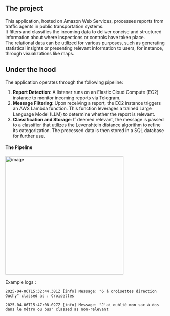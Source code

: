 ## The project

This application, hosted on Amazon Web Services, processes reports from traffic agents in public transportation systems. <br>
It filters and classifies the incoming data to deliver concise and structured information about where inspections or controls have taken place. <br>
The relational data can be utilized for various purposes, such as generating statistical insights or presenting relevant information to users, for instance, through visualizations like maps.

## Under the hood
The application operates through the following pipeline: <br> 
1.	**Report Detection**: A listener runs on an Elastic Cloud Compute (EC2) instance to monitor incoming reports via Telegram. <br>
2.	**Message Filtering**: Upon receiving a report, the EC2 instance triggers an AWS Lambda function. This function leverages a trained Large Language Model (LLM) to determine whether the report is relevant. <br>
3.	**Classification and Storage**: If deemed relevant, the message is passed to a classifier that utilizes the Levenshtein distance algorithm to refine its categorization. The processed data is then stored in a  SQL database for further use. <br>
 
#### The Pipeline 
<img width="369" alt="image" src="https://github.com/user-attachments/assets/4840636d-1a45-4385-bde6-13d041779275">

Example logs : 

```
2025-04-06T15:32:44.381Z [info] Message: "6 à croisettes direction Ouchy" classed as : Croisettes

2025-04-06T15:47:08.027Z [info] Message: "J'ai oublié mon sac à dos dans le métro ou bus" classed as non-relevant
```
